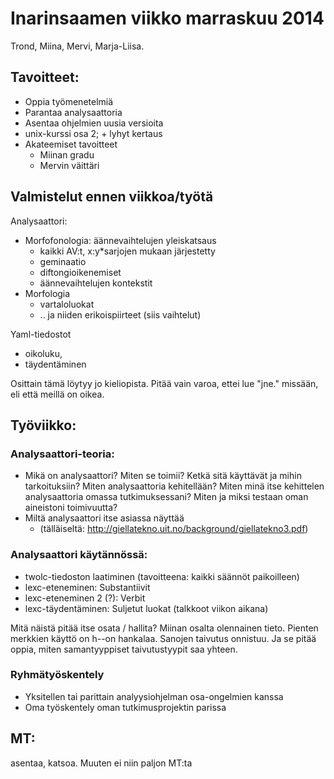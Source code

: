 
Inarinsaamen viikko marraskuu 2014 
==================================

Trond, Miina, Mervi, Marja-Liisa.


## Tavoitteet:

- Oppia työmenetelmiä
- Parantaa analysaattoria
- Asentaa ohjelmien uusia versioita
- unix-kurssi osa 2; + lyhyt kertaus
- Akateemiset tavoitteet
	- Miinan gradu
	- Mervin väittäri




## Valmistelut ennen viikkoa/työtä


Analysaattori: 


- Morfofonologia: äännevaihtelujen yleiskatsaus
	-  kaikki AV:t, x:y*sarjojen mukaan järjestetty
	-  geminaatio
	-  diftongioikenemiset
	-  äännevaihtelujen kontekstit
- Morfologia
	-  vartaloluokat
	-  .. ja niiden erikoispiirteet (siis vaihtelut)


Yaml-tiedostot
- oikoluku, 
- täydentäminen


Osittain tämä löytyy jo kieliopista. Pitää vain varoa, ettei lue "jne." 
missään, eli että meillä on oikea.


## Työviikko:


### Analysaattori-teoria:


- Mikä on analysaattori? Miten se toimii? Ketkä sitä käyttävät ja 
  mihin tarkoituksiin? Miten analysaattoria kehitellään? 
  Miten minä itse kehittelen analysaattoria omassa tutkimuksessani? 
  Miten ja miksi testaan oman aineistoni toimivuutta? 
- Miltä analysaattori itse asiassa näyttää
	- (tälläiseltä: http://giellatekno.uit.no/background/giellatekno3.pdf)


### Analysaattori käytännössä:


- twolc-tiedoston laatiminen (tavoitteena: kaikki säännöt paikoilleen)
- lexc-eteneminen: Substantiivit
- lexc-eteneminen 2 (?): Verbit
- lexc-täydentäminen: Suljetut luokat (talkkoot viikon aikana)


Mitä näistä pitää itse osata / hallita? Miinan osalta olennainen tieto. Pienten merkkien käyttö on h--on hankalaa. Sanojen taivutus onnistuu. Ja se pitää oppia, miten samantyyppiset taivutustyypit saa yhteen. 




### Ryhmätyöskentely


- Yksitellen tai parittain analyysiohjelman osa-ongelmien kanssa
- Oma työskentely oman tutkimusprojektin parissa






## MT:

 
asentaa, katsoa. Muuten ei niin paljon MT:ta
